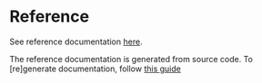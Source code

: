 # Reference

See reference documentation [here](./../api/devices.md).

The reference documentation is generated from source code. To [re]generate documentation, follow [this guide](./../development/building#documentation)
